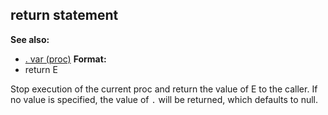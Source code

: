 ## return statement
**See also:**
+   [. var (proc)](/ref/proc/var/%2e.md) <!-- -->
**Format:**
+   return E


Stop execution of the current proc and return the value of E to
the caller. If no value is specified, the value of `.` will be returned,
which defaults to null.